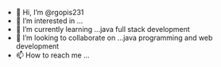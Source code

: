 - 👋 Hi, I’m @rgopis231
- 👀 I’m interested in ...
- 🌱 I’m currently learning ...java full stack development
- 💞️ I’m looking to collaborate on ...java programming and web development
- 📫 How to reach me ...

<!---
rgopis231/rgopis231 is a ✨ special ✨ repository because its `README.md` (this file) appears on your GitHub profile.
You can click the Preview link to take a look at your changes.
--->
